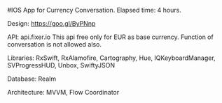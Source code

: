 


#IOS App for Currency Conversation.
Elapsed time: 4 hours.

Design: https://goo.gl/ByPNnp

API: api.fixer.io
This api free only for EUR as base currency. Function of conversation is not allowed also.

Libraries: RxSwift, RxAlamofire, Cartography, Hue, IQKeyboardManager, SVProgressHUD, Unbox, SwiftyJSON

Database: Realm

Architecture: MVVM, Flow Coordinator





